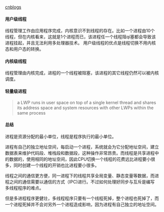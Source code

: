 [cnblogs](https://www.cnblogs.com/jingzhishen/p/4433023.html)
#### 用户级线程
线程管理工作由应用程序完成，内核意识不到线程的存在。比如一个进程由10个线程，但在内核看来，这就是1个进程而已，该进程任一个线程阻qi塞都会导致该进程挂起，并且无法利用多处理器技术。
用户级线程的优点是线程切换不用内核态和用户态的转换。

#### 内核级线程
线程管理由内核完成，进程的一个线程被阻塞，该进程的其它线程仍然可以被内核调度。

#### 轻量级进程
>a LWP runs in user space on top of a single kernel thread and shares its address space and system resources with other LWPs within the same process

#### 总结
进程是资源分配的最小单位，线程是程序执行的最小单位。

进程有自己的独立地址空间，每启动一个进程，系统就会为它分配地址空间，建立数据表来维护代码段、堆栈段和数据段，这种操作非常昂贵。而线程是共享进程中的数据的，使用相同的地址空间，因此CPU切换一个线程的花费远比进程要小很多，同时创建一个线程的开销也比进程要小很多。

线程之间的通信更方便，同一进程下的线程共享全局变量、静态变量等数据，而进程之间的通信需要以通信的方式（IPC)进行。不过如何处理好同步与互斥是编写多线程程序的难点。

但是多进程程序更健壮，多线程程序只要有一个线程死掉，整个进程也死掉了，而一个进程死掉并不会对另外一个进程造成影响，因为进程有自己独立的地址空间。
